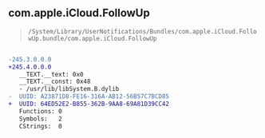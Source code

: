 ## com.apple.iCloud.FollowUp

> `/System/Library/UserNotifications/Bundles/com.apple.iCloud.FollowUp.bundle/com.apple.iCloud.FollowUp`

```diff

-245.3.0.0.0
+245.4.0.0.0
   __TEXT.__text: 0x0
   __TEXT.__const: 0x48
   - /usr/lib/libSystem.B.dylib
-  UUID: A23871D8-FE16-316A-AB12-56B57C7BCD85
+  UUID: 64ED52E2-B855-362B-9AA8-69A81D39CC42
   Functions: 0
   Symbols:   2
   CStrings:  0

```
